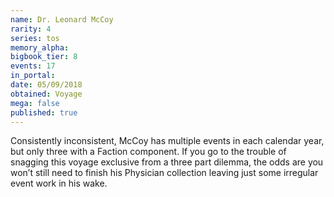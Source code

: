 ```yaml
---
name: Dr. Leonard McCoy
rarity: 4
series: tos
memory_alpha:
bigbook_tier: 8
events: 17
in_portal:
date: 05/09/2018
obtained: Voyage
mega: false
published: true
---
```


Consistently inconsistent, McCoy has multiple events in each calendar year, but only three with a Faction component. If you go to the trouble of snagging this voyage exclusive from a three part dilemma, the odds are you won’t still need to finish his Physician collection leaving just some irregular event work in his wake.
